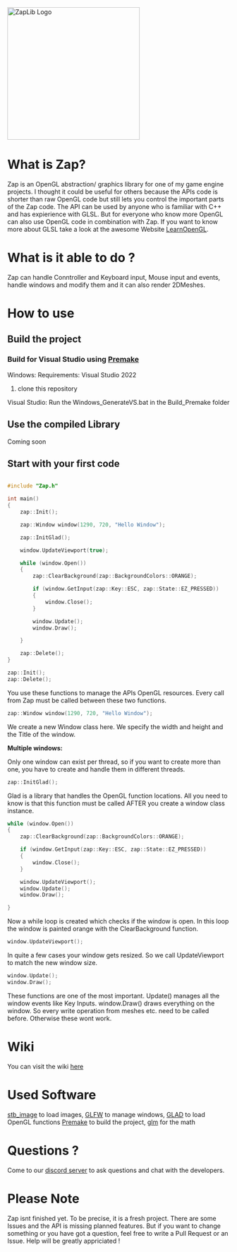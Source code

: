
<img width="300" height="300" alt="ZapLib Logo" src="https://github.com/user-attachments/assets/d9f62e46-1d9d-4e68-a9b6-8cb8943cf495" />

# What is Zap?

Zap is an OpenGL abstraction/ graphics library for one of my game engine projects. I thought it could be useful for others because the APIs code is shorter than raw OpenGL code but still lets you control the important parts of the Zap code. The API can be used by anyone who is familiar with C++ and has expierience with GLSL. But for everyone who know more OpenGL can also use OpenGL code in combination with Zap. If you want to know more about GLSL take a look at the awesome Website [LearnOpenGL](https://learnopengl.com/Getting-started/Shaders).

# What is it able to do ?

Zap can handle Conntroller and Keyboard input, Mouse input and events, handle windows and modify them and it can also render 2DMeshes.

# How to use 

## Build the project

### Build for Visual Studio using [Premake](https://github.com/premake/premake-core)

Windows:
    Requirements: Visual Studio 2022
	
 1. clone this repository

Visual Studio: Run the Windows_GenerateVS.bat in the Build_Premake folder


  
 	
	

## Use the compiled Library

Coming soon

## Start with your first code

```c++

#include "Zap.h"

int main()
{
	zap::Init();

	zap::Window window(1290, 720, "Hello Window");

	zap::InitGlad();

    window.UpdateViewport(true);

	while (window.Open())
	{
		zap::ClearBackground(zap::BackgroundColors::ORANGE);

		if (window.GetInput(zap::Key::ESC, zap::State::EZ_PRESSED))
		{
			window.Close();
		}

		window.Update();
		window.Draw();

	}

	zap::Delete();
}


```

```c++
zap::Init();
zap::Delete();
```
You use these functions to manage the APIs OpenGL resources. Every call from Zap must be called between these two functions.

```c++
zap::Window window(1290, 720, "Hello Window");
```
We create a new Window class here. We specify the width and height and the Title of the window.

**Multiple windows:**

Only one window can exist per thread, so if you want to create more than one, you have to create and handle them in different threads.

```c++
zap::InitGlad();
```
Glad is a library that handles the OpenGL function locations. All you need to know is that this function must be called AFTER you create a window class instance.

```c++
while (window.Open())
{
	zap::ClearBackground(zap::BackgroundColors::ORANGE);

	if (window.GetInput(zap::Key::ESC, zap::State::EZ_PRESSED))
	{
		window.Close();
	}

	window.UpdateViewport();
	window.Update();
	window.Draw();

}
```
Now a while loop is created which checks if the window is open. In this loop the window is painted orange with the ClearBackground function. 

```c++
window.UpdateViewport();
```
In quite a few cases your window gets resized. So we call UpdateViewport to match the new window size. 

```c++
window.Update();
window.Draw();
```

These functions are one of the most important. Update() manages all the window events like Key Inputs. window.Draw() draws everything on the window. So every write operation from meshes etc. need to be called before. Otherwise these wont work.

# Wiki

You can visit the wiki [here](https://github.com/ScriptCodex13/Zap-Library/wiki)
# Used Software

[stb_image](https://github.com/nothings/stb) to load images,
[GLFW](https://github.com/glfw/glfw) to manage windows,
[GLAD](https://github.com/Dav1dde/glad) to load OpenGL functions
[Premake](https://github.com/premake/premake-core) to build the project,
[glm](https://github.com/g-truc/glm) for the math

# Questions ?

Come to our [discord server](https://discord.gg/hr2vjemJSV) to ask questions and chat with the developers.

# Please Note 

Zap isnt finished yet. To be precise, it is a fresh project. There are some Issues and the API is missing planned features. But if you want to change something or you have got a question, feel free to write a Pull Request or an Issue. Help will be greatly appriciated ! 
